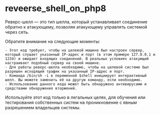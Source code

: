 # reveerse_shell_on_php8

Реверс-шелл — это тип шелла, который устанавливает соединение обратно к атакующему, позволяя атакующему управлять системой через сеть. 

Обратите внимание на следующие моменты:

    - Этот код требует, чтобы на целевой машине был настроен сервер, который слушает указанный IP-адрес и порт (в этом примере 127.0.0.1 и 1234) и ожидает входящих соединений. В реальных условиях атакующий настраивает подобный сервер на своей машине.
    - Для работы реверс-шелла необходимо, чтобы на целевой системе был разрешен исходящий трафик на указанный IP-адрес и порт.
    - Команда /bin/sh -i в переменной $shell инициирует интерактивный шелл. Вы можете заменить её на другую команду, если необходимо.
    - Использование данного кода может быть обнаружено антивирусами и средствами обнаружения вторжений.

Используйте этот код только в легальных целях, для обучения или тестирования собственных систем на проникновение с явным разрешением владельцев системы.
